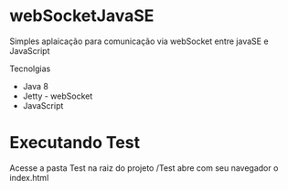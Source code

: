# webSocketJavaSE

Simples aplaicação para comunicação via webSocket entre javaSE e JavaScript 

Tecnolgias

- Java 8
- Jetty - webSocket
- JavaScript

# Executando Test
Acesse a pasta Test na raiz do projeto /Test abre com seu navegador o index.html